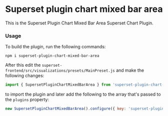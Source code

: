 # Superset plugin chart mixed bar area

This is the Superset Plugin Chart Mixed Bar Area Superset Chart Plugin.

### Usage

To build the plugin, run the following commands:

```
npm i superset-plugin-chart-mixed-bar-area
```

After this edit the `superset-frontend/src/visualizations/presets/MainPreset.js` and make the following changes:

```js
import { SupersetPluginChartMixedBarArea } from 'superset-plugin-chart-mixed-bar-area';
```

to import the plugin and later add the following to the array that's passed to the `plugins` property:
```js
new SupersetPluginChartMixedBarArea().configure({ key: 'superset-plugin-chart-mixed-bar-area' }),
```
